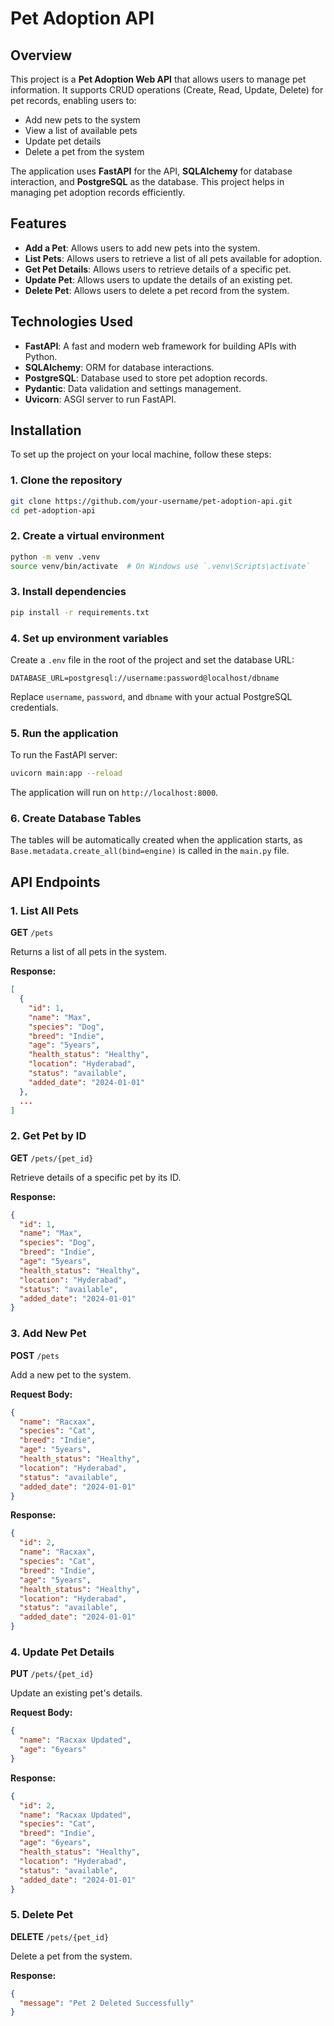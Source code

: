 # Pet Adoption API

## Overview

This project is a **Pet Adoption Web API** that allows users to manage pet information. It supports CRUD operations (Create, Read, Update, Delete) for pet records, enabling users to:

- Add new pets to the system
- View a list of available pets
- Update pet details
- Delete a pet from the system

The application uses **FastAPI** for the API, **SQLAlchemy** for database interaction, and **PostgreSQL** as the database. This project helps in managing pet adoption records efficiently.

## Features

- **Add a Pet**: Allows users to add new pets into the system.
- **List Pets**: Allows users to retrieve a list of all pets available for adoption.
- **Get Pet Details**: Allows users to retrieve details of a specific pet.
- **Update Pet**: Allows users to update the details of an existing pet.
- **Delete Pet**: Allows users to delete a pet record from the system.

## Technologies Used

- **FastAPI**: A fast and modern web framework for building APIs with Python.
- **SQLAlchemy**: ORM for database interactions.
- **PostgreSQL**: Database used to store pet adoption records.
- **Pydantic**: Data validation and settings management.
- **Uvicorn**: ASGI server to run FastAPI.

## Installation

To set up the project on your local machine, follow these steps:

### 1. Clone the repository

```bash
git clone https://github.com/your-username/pet-adoption-api.git
cd pet-adoption-api
```

### 2. Create a virtual environment

```bash
python -m venv .venv
source venv/bin/activate  # On Windows use `.venv\Scripts\activate`
```

### 3. Install dependencies

```bash
pip install -r requirements.txt
```

### 4. Set up environment variables

Create a `.env` file in the root of the project and set the database URL:

```
DATABASE_URL=postgresql://username:password@localhost/dbname
```

Replace `username`, `password`, and `dbname` with your actual PostgreSQL credentials.

### 5. Run the application

To run the FastAPI server:

```bash
uvicorn main:app --reload
```

The application will run on `http://localhost:8000`.

### 6. Create Database Tables

The tables will be automatically created when the application starts, as `Base.metadata.create_all(bind=engine)` is called in the `main.py` file.

## API Endpoints

### 1. **List All Pets**

**GET** `/pets`

Returns a list of all pets in the system.

**Response:**

```json
[
  {
    "id": 1,
    "name": "Max",
    "species": "Dog",
    "breed": "Indie",
    "age": "5years",
    "health_status": "Healthy",
    "location": "Hyderabad",
    "status": "available",
    "added_date": "2024-01-01"
  },
  ...
]
```

### 2. **Get Pet by ID**

**GET** `/pets/{pet_id}`

Retrieve details of a specific pet by its ID.

**Response:**

```json
{
  "id": 1,
  "name": "Max",
  "species": "Dog",
  "breed": "Indie",
  "age": "5years",
  "health_status": "Healthy",
  "location": "Hyderabad",
  "status": "available",
  "added_date": "2024-01-01"
}
```

### 3. **Add New Pet**

**POST** `/pets`

Add a new pet to the system.

**Request Body:**

```json
{
  "name": "Racxax",
  "species": "Cat",
  "breed": "Indie",
  "age": "5years",
  "health_status": "Healthy",
  "location": "Hyderabad",
  "status": "available",
  "added_date": "2024-01-01"
}
```

**Response:**

```json
{
  "id": 2,
  "name": "Racxax",
  "species": "Cat",
  "breed": "Indie",
  "age": "5years",
  "health_status": "Healthy",
  "location": "Hyderabad",
  "status": "available",
  "added_date": "2024-01-01"
}
```

### 4. **Update Pet Details**

**PUT** `/pets/{pet_id}`

Update an existing pet's details.

**Request Body:**

```json
{
  "name": "Racxax Updated",
  "age": "6years"
}
```

**Response:**

```json
{
  "id": 2,
  "name": "Racxax Updated",
  "species": "Cat",
  "breed": "Indie",
  "age": "6years",
  "health_status": "Healthy",
  "location": "Hyderabad",
  "status": "available",
  "added_date": "2024-01-01"
}
```

### 5. **Delete Pet**

**DELETE** `/pets/{pet_id}`

Delete a pet from the system.

**Response:**

```json
{
  "message": "Pet 2 Deleted Successfully"
}
```
